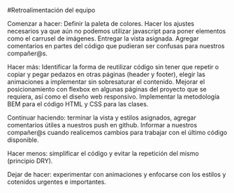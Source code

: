 #Retroalimentación del equipo

Comenzar a hacer: Definir la paleta de colores. Hacer los ajustes necesarios ya que aún no podemos utilizar javascript para poner elementos como el carrusel de imágenes. Entregar la vista asignada. Agregar comentarios en partes del código que pudieran ser confusas para nuestros compañer@s.

Hacer más: Identificar la forma de reutilizar código sin tener que repetir o copiar y pegar pedazos en otras páginas (header y footer), elegir las animaciones a implementar sin sobresaturar el contenido. Mejorar el posicionamiento con flexbox en algunas páginas del proyecto que se requiera, así como el diseño web responsivo. Implementar la metodología BEM para el código HTML y CSS para las clases.

Continuar haciendo: terminar la vista y estilos asignados, agregar comentarios útiles a nuestros push en github. Informar a nuestros compañer@s cuando realicemos cambios para trabajar con el último código disponible.

Hacer menos: simplificar el código y evitar la repetición del mismo (principio DRY).

Dejar de hacer: experimentar con animaciones y enfocarse con los estilos y cotenidos urgentes e importantes.
